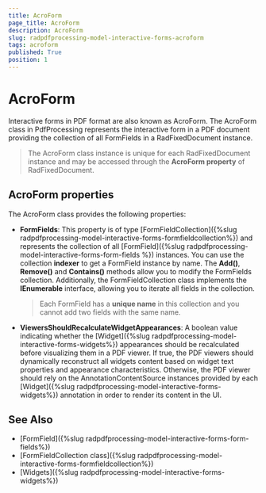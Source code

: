 ```yaml
---
title: AcroForm 
page_title: AcroForm 
description: AcroForm 
slug: radpdfprocessing-model-interactive-forms-acroform 
tags: acroform
published: True
position: 1
---
```


# AcroForm 

Interactive forms in PDF format are also known as AcroForm. The AcroForm class in PdfProcessing represents the interactive form in a PDF document providing the collection of all FormFields in a RadFixedDocument instance. 

>The AcroForm class instance is unique for each RadFixedDocument instance and may be accessed through the **AcroForm property** of RadFixedDocument.

## AcroForm properties

The AcroForm class provides the following properties:


* **FormFields**: This property is of type [FormFieldCollection]({%slug radpdfprocessing-model-interactive-forms-formfieldcollection%}) and represents the collection of all [FormField]({%slug radpdfprocessing-model-interactive-forms-form-fields %}) instances.  You can use the collection **indexer** to get a FormField instance by name. The **Add()**, **Remove()** and **Contains()** methods allow you to modify the FormFields collection. Additionally, the FormFieldCollection class implements  the **IEnumerable<FormField>** interface, allowing you to iterate all fields in the collection.
 
	>Each FormField has a **unique name** in this collection and you cannot add two fields with the same name.


* **ViewersShouldRecalculateWidgetAppearances**: A boolean value indicating whether the [Widget]({%slug radpdfprocessing-model-interactive-forms-widgets%}) appearances should be recalculated before visualizing them in a PDF viewer. If true, the PDF viewers should dynamically reconstruct all widgets content based on widget text properties and appearance characteristics. Otherwise, the PDF viewer should rely on the AnnotationContentSource instances provided by each [Widget]({%slug radpdfprocessing-model-interactive-forms-widgets%}) annotation in order to render its content in the UI.

## See Also

* [FormField]({%slug radpdfprocessing-model-interactive-forms-form-fields%})
* [FormFieldCollection class]({%slug radpdfprocessing-model-interactive-forms-formfieldcollection%})
* [Widgets]({%slug radpdfprocessing-model-interactive-forms-widgets%})


